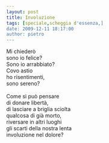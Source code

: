 ```yaml
---
layout: post
title: Involuzione
tags: [speciale,scheggia d'essenza,]
date: 2009-12-11 18:17:00
author: pietro
---
```

Mi chiederò<br/>sono io felice?<br/>Sono io arrabbiato?<br/>Covo astio<br/>ho risentimenti,<br/>sono sereno?<br/><br/>Come si può pensare<br/>di donare libertà,<br/>di lasciare a briglia sciolta<br/>qualcosa di già morto,<br/>riversare in altri luoghi<br/>gli scarti della nostra lenta<br/>involuzione nel dolore?

